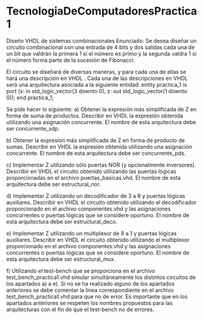 # TecnologiaDeComputadoresPractica1
Diseño VHDL de sistemas combinacionales
Enunciado:
Se desea diseñar un circuito combinacional con una entrada de 4 bits y dos salidas cada una de
un bit que valdrán la primera 1 si el número es primo y la segunda valdra 1 si el número forma
parte de la sucesión de Fibonacci.

El circuito se diseñará de diversas maneras, y para cada una de ellas se hará una descripción en
VHDL . Cada una de las descripciones en VHDL será una arquitectura asociada a la siguiente
entidad:
entity practica_1 is
port (x: in std_logic_vector(3 downto 0),
z: out std_logic_vector(1 downto 0));
end practica_1;


Se pide hacer lo siguiente:
a) Obtener la expresión más simplificada de Z en forma de suma de productos. Describir
en VHDL la expresión obtenida utilizando una asignación concurrente. El nombre de
esta arquitectura debe ser concurrente_sdp.

b) Obtener la expresión más simplificada de Z en forma de producto de sumas. Describir
en VHDL la expresión obtenida utilizando una asignación concurrente. El nombre de
esta arquitectura debe ser concurrente_pds.

c) Implementar Z utilizando sólo puertas NOR (y opcionalmente inversores). Describir en
VHDL el circuito obtenido utilizando las puertas lógicas proporcionadas en el archivo
puertas_basicas.vhd. El nombre de esta arquitectura debe ser estructural_nor.

d) Implementar Z utilizando un decodificador de 3 a 8 y puertas lógicas auxiliares.
Describir en VHDL el circuito obtenido utilizando el decodificador proporcionado en el
archivo componentes.vhd y las asignaciones concurrentes o puertas lógicas que se
considere oportuno. El nombre de esta arquitectura debe ser estructural_deco.

e) Implementar Z utilizando un multiplexor de 8 a 1 y puertas lógicas auxiliares. Describir
en VHDL el circuito obtenido utilizando el multiplexor proporcionado en el archivo
componentes.vhd y las asignaciones concurrentes o puertas lógicas que se considere
oportuno. El nombre de esta arquitectura debe ser estructural_mux.

f) Utilizando el test-bench que se proporciona en el archivo test_bench_practica1.vhd
simular simultáneamente los distintos circuitos de los apartados a) a e). Si no se ha
realizado alguno de los apartados anteriores se debe comentar la línea
correspondiente en el archivo test_bench_practica1.vhd para que no de error. Es
importante que en los apartados anteriores se respeten los nombres propuestos para
las arquitecturas con el fin de que el test-bench no de errores.
